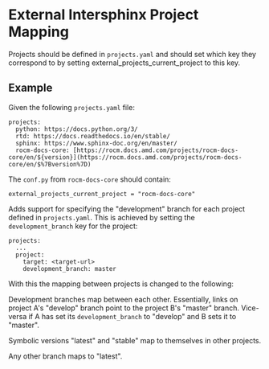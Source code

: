 # External Intersphinx Project Mapping

Projects should be defined in `projects.yaml` and should set which key they correspond to by setting external_projects_current_project to this key.

## Example

Given the following `projects.yaml` file:

```
projects:
  python: https://docs.python.org/3/
  rtd: https://docs.readthedocs.io/en/stable/
  sphinx: https://www.sphinx-doc.org/en/master/
  rocm-docs-core: [https://rocm.docs.amd.com/projects/rocm-docs-core/en/${version}](https://rocm.docs.amd.com/projects/rocm-docs-core/en/$%7Bversion%7D)
```

The `conf.py` from `rocm-docs-core` should contain:

```
external_projects_current_project = "rocm-docs-core"
```

Adds support for specifying the "development" branch for each project defined in `projects.yaml`.
This is achieved by setting the `development_branch` key for the project:

```
projects:
  ...
  project:
    target: <target-url>
    development_branch: master
```

With this the mapping between projects is changed to the following:
  
  Development branches map between each other.
  Essentially, links on project A's "develop" branch point to the project B's "master" branch.
  Vice-versa if A has set its `development_branch` to "develop" and B sets it to "master".

  Symbolic versions "latest" and "stable" map to themselves in other projects.

  Any other branch maps to "latest".
